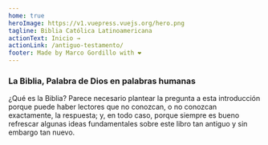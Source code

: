 ```yaml
---
home: true
heroImage: https://v1.vuepress.vuejs.org/hero.png
tagline: Biblia Católica Latinoamericana
actionText: Inicio →
actionLink: /antiguo-testamento/
footer: Made by Marco Gordillo with ❤️
---
```


### La Biblia, Palabra de Dios en palabras humanas

¿Qué es la Biblia? Parece necesario plantear la pregunta a esta introducción porque puede haber lectores que no conozcan, o no conozcan exactamente, la respuesta; y, en todo caso, porque siempre es bueno refrescar algunas ideas fundamentales sobre este libro tan antiguo y sin embargo tan nuevo.